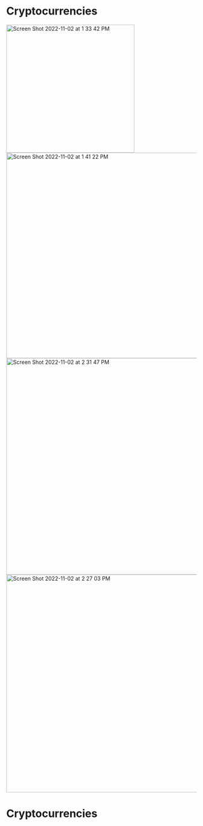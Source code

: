 # Cryptocurrencies
<img width="339" alt="Screen Shot 2022-11-02 at 1 33 42 PM" src="https://user-images.githubusercontent.com/80330988/199762171-d2c938d8-5a37-4f7b-84a9-10f071385059.png">
<img width="544" alt="Screen Shot 2022-11-02 at 1 41 22 PM" src="https://user-images.githubusercontent.com/80330988/199762251-abb37be4-97b2-48f3-b976-3952d86a30f1.png">
<img width="573" alt="Screen Shot 2022-11-02 at 2 31 47 PM" src="https://user-images.githubusercontent.com/80330988/199762312-75a0d735-019e-4414-b9d4-2bd1eebc1bf2.png">
<img width="577" alt="Screen Shot 2022-11-02 at 2 27 03 PM" src="https://user-images.githubusercontent.com/80330988/199764069-00bcfa67-69b8-4f52-aa7e-6f543b853c0a.png">

# Cryptocurrencies
